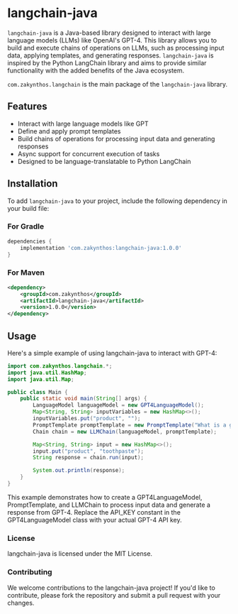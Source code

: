 # langchain-java

`langchain-java` is a Java-based library designed to interact with large language models (LLMs) like OpenAI's GPT-4. This library allows you to build and execute chains of operations on LLMs, such as processing input data, applying templates, and generating responses. `langchain-java` is inspired by the Python LangChain library and aims to provide similar functionality with the added benefits of the Java ecosystem.

`com.zakynthos.langchain` is the main package of the `langchain-java` library.

## Features

- Interact with large language models like GPT
- Define and apply prompt templates
- Build chains of operations for processing input data and generating responses
- Async support for concurrent execution of tasks
- Designed to be language-translatable to Python LangChain

## Installation

To add `langchain-java` to your project, include the following dependency in your build file:

### For Gradle

```groovy
dependencies {
    implementation 'com.zakynthos:langchain-java:1.0.0'
}
```

### For Maven

```xml
<dependency>
    <groupId>com.zakynthos</groupId>
    <artifactId>langchain-java</artifactId>
    <version>1.0.0</version>
</dependency>
```

## Usage

Here's a simple example of using langchain-java to interact with GPT-4:

```java
import com.zakynthos.langchain.*;
import java.util.HashMap;
import java.util.Map;

public class Main {
    public static void main(String[] args) {
        LanguageModel languageModel = new GPT4LanguageModel();
        Map<String, String> inputVariables = new HashMap<>();
        inputVariables.put("product", "");
        PromptTemplate promptTemplate = new PromptTemplate("What is a good name for a company that makes {%s}?", inputVariables);
        Chain chain = new LLMChain(languageModel, promptTemplate);

        Map<String, String> input = new HashMap<>();
        input.put("product", "toothpaste");
        String response = chain.run(input);

        System.out.println(response);
    }
}
```

This example demonstrates how to create a GPT4LanguageModel, PromptTemplate, and LLMChain to process input data and generate a response from GPT-4. Replace the API_KEY constant in the GPT4LanguageModel class with your actual GPT-4 API key.

### License

langchain-java is licensed under the MIT License.

### Contributing

We welcome contributions to the langchain-java project! If you'd like to contribute, please fork the repository and submit a pull request with your changes.
